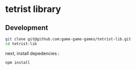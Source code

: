 # tetrist library

## Development

```bash
git clone git@github.com:game-game-games/tetrist-lib.git
cd tetrist-lib
```

next, install depedencies :

```
npm install
```
